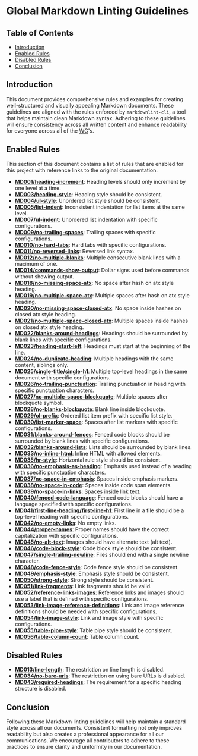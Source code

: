 # Global Markdown Linting Guidelines

## Table of Contents

- [Introduction](#introduction)
- [Enabled Rules](#enabled-rules)
- [Disabled Rules](#disabled-rules)
- [Conclusion](#conclusion)

## Introduction

This document provides comprehensive rules and examples for creating well-structured and visually appealing Markdown documents. These guidelines are aligned with the rules enforced by `markdownlint-cli`, a tool that helps maintain clean Markdown syntax. Adhering to these guidelines will ensure consistency across all written content and enhance readability for everyone across all of the [WG]'s.

## Enabled Rules

This section of this document contains a list of rules that are enabled for this project with reference links to the original documentation.

- **[MD001/heading-increment](https://github.com/DavidAnson/markdownlint/blob/main/doc/Rules.md#md001)**: Heading levels should only increment by one level at a time.
- **[MD003/heading-style](https://github.com/DavidAnson/markdownlint/blob/main/doc/Rules.md#md003)**: Heading style should be consistent.
- **[MD004/ul-style](https://github.com/DavidAnson/markdownlint/blob/main/doc/Rules.md#md004)**: Unordered list style should be consistent.
- **[MD005/list-indent](https://github.com/DavidAnson/markdownlint/blob/main/doc/Rules.md#md005)**: Inconsistent indentation for list items at the same level.
- **[MD007/ul-indent](https://github.com/DavidAnson/markdownlint/blob/main/doc/Rules.md#md007)**: Unordered list indentation with specific configurations.
- **[MD009/no-trailing-spaces](https://github.com/DavidAnson/markdownlint/blob/main/doc/Rules.md#md009)**: Trailing spaces with specific configurations.
- **[MD010/no-hard-tabs](https://github.com/DavidAnson/markdownlint/blob/main/doc/Rules.md#md010)**: Hard tabs with specific configurations.
- **[MD011/no-reversed-links](https://github.com/DavidAnson/markdownlint/blob/main/doc/Rules.md#md011)**: Reversed link syntax.
- **[MD012/no-multiple-blanks](https://github.com/DavidAnson/markdownlint/blob/main/doc/Rules.md#md012)**: Multiple consecutive blank lines with a maximum of one.
- **[MD014/commands-show-output](https://github.com/DavidAnson/markdownlint/blob/main/doc/Rules.md#md014)**: Dollar signs used before commands without showing output.
- **[MD018/no-missing-space-atx](https://github.com/DavidAnson/markdownlint/blob/main/doc/Rules.md#md018)**: No space after hash on atx style heading.
- **[MD019/no-multiple-space-atx](https://github.com/DavidAnson/markdownlint/blob/main/doc/Rules.md#md019)**: Multiple spaces after hash on atx style heading.
- **[MD020/no-missing-space-closed-atx](https://github.com/DavidAnson/markdownlint/blob/main/doc/Rules.md#md020)**: No space inside hashes on closed atx style heading.
- **[MD021/no-multiple-space-closed-atx](https://github.com/DavidAnson/markdownlint/blob/main/doc/Rules.md#md021)**: Multiple spaces inside hashes on closed atx style heading.
- **[MD022/blanks-around-headings](https://github.com/DavidAnson/markdownlint/blob/main/doc/Rules.md#md022)**: Headings should be surrounded by blank lines with specific configurations.
- **[MD023/heading-start-left](https://github.com/DavidAnson/markdownlint/blob/main/doc/Rules.md#md023)**: Headings must start at the beginning of the line.
- **[MD024/no-duplicate-heading](https://github.com/DavidAnson/markdownlint/blob/main/doc/Rules.md#md024)**: Multiple headings with the same content, siblings only.
- **[MD025/single-title/single-h1](https://github.com/DavidAnson/markdownlint/blob/main/doc/Rules.md#md025)**: Multiple top-level headings in the same document with specific configurations.
- **[MD026/no-trailing-punctuation](https://github.com/DavidAnson/markdownlint/blob/main/doc/Rules.md#md026)**: Trailing punctuation in heading with specific punctuation characters.
- **[MD027/no-multiple-space-blockquote](https://github.com/DavidAnson/markdownlint/blob/main/doc/Rules.md#md027)**: Multiple spaces after blockquote symbol.
- **[MD028/no-blanks-blockquote](https://github.com/DavidAnson/markdownlint/blob/main/doc/Rules.md#md028)**: Blank line inside blockquote.
- **[MD029/ol-prefix](https://github.com/DavidAnson/markdownlint/blob/main/doc/Rules.md#md029)**: Ordered list item prefix with specific list style.
- **[MD030/list-marker-space](https://github.com/DavidAnson/markdownlint/blob/main/doc/Rules.md#md030)**: Spaces after list markers with specific configurations.
- **[MD031/blanks-around-fences](https://github.com/DavidAnson/markdownlint/blob/main/doc/Rules.md#md031)**: Fenced code blocks should be surrounded by blank lines with specific configurations.
- **[MD032/blanks-around-lists](https://github.com/DavidAnson/markdownlint/blob/main/doc/Rules.md#md032)**: Lists should be surrounded by blank lines.
- **[MD033/no-inline-html](https://github.com/DavidAnson/markdownlint/blob/main/doc/Rules.md#md033)**: Inline HTML with allowed elements.
- **[MD035/hr-style](https://github.com/DavidAnson/markdownlint/blob/main/doc/Rules.md#md035)**: Horizontal rule style should be consistent.
- **[MD036/no-emphasis-as-heading](https://github.com/DavidAnson/markdownlint/blob/main/doc/Rules.md#md036)**: Emphasis used instead of a heading with specific punctuation characters.
- **[MD037/no-space-in-emphasis](https://github.com/DavidAnson/markdownlint/blob/main/doc/Rules.md#md037)**: Spaces inside emphasis markers.
- **[MD038/no-space-in-code](https://github.com/DavidAnson/markdownlint/blob/main/doc/Rules.md#md038)**: Spaces inside code span elements.
- **[MD039/no-space-in-links](https://github.com/DavidAnson/markdownlint/blob/main/doc/Rules.md#md039)**: Spaces inside link text.
- **[MD040/fenced-code-language](https://github.com/DavidAnson/markdownlint/blob/main/doc/Rules.md#md040)**: Fenced code blocks should have a language specified with specific configurations.
- **[MD041/first-line-heading/first-line-h1](https://github.com/DavidAnson/markdownlint/blob/main/doc/Rules.md#md041)**: First line in a file should be a top-level heading with specific configurations.
- **[MD042/no-empty-links](https://github.com/DavidAnson/markdownlint/blob/main/doc/Rules.md#md042)**: No empty links.
- **[MD044/proper-names](https://github.com/DavidAnson/markdownlint/blob/main/doc/Rules.md#md044)**: Proper names should have the correct capitalization with specific configurations.
- **[MD045/no-alt-text](https://github.com/DavidAnson/markdownlint/blob/main/doc/Rules.md#md045)**: Images should have alternate text (alt text).
- **[MD046/code-block-style](https://github.com/DavidAnson/markdownlint/blob/main/doc/Rules.md#md046)**: Code block style should be consistent.
- **[MD047/single-trailing-newline](https://github.com/DavidAnson/markdownlint/blob/main/doc/Rules.md#md047)**: Files should end with a single newline character.
- **[MD048/code-fence-style](https://github.com/DavidAnson/markdownlint/blob/main/doc/Rules.md#md048)**: Code fence style should be consistent.
- **[MD049/emphasis-style](https://github.com/DavidAnson/markdownlint/blob/main/doc/Rules.md#md049)**: Emphasis style should be consistent.
- **[MD050/strong-style](https://github.com/DavidAnson/markdownlint/blob/main/doc/Rules.md#md050)**: Strong style should be consistent.
- **[MD051/link-fragments](https://github.com/DavidAnson/markdownlint/blob/main/doc/Rules.md#md051)**: Link fragments should be valid.
- **[MD052/reference-links-images](https://github.com/DavidAnson/markdownlint/blob/main/doc/Rules.md#md052)**: Reference links and images should use a label that is defined with specific configurations.
- **[MD053/link-image-reference-definitions](https://github.com/DavidAnson/markdownlint/blob/main/doc/Rules.md#md053)**: Link and image reference definitions should be needed with specific configurations.
- **[MD054/link-image-style](https://github.com/DavidAnson/markdownlint/blob/main/doc/Rules.md#md054)**: Link and image style with specific configurations.
- **[MD055/table-pipe-style](https://github.com/DavidAnson/markdownlint/blob/main/doc/Rules.md#md055)**: Table pipe style should be consistent.
- **[MD056/table-column-count](https://github.com/DavidAnson/markdownlint/blob/main/doc/Rules.md#md056)**: Table column count.

## Disabled Rules

- **[MD013/line-length](https://github.com/DavidAnson/markdownlint/blob/main/doc/Rules.md#md013)**: The restriction on line length is disabled.
- **[MD034/no-bare-urls](https://github.com/DavidAnson/markdownlint/blob/main/doc/Rules.md#md034)**: The restriction on using bare URLs is disabled.
- **[MD043/required-headings](https://github.com/DavidAnson/markdownlint/blob/main/doc/Rules.md#md043)**: The requirement for a specific heading structure is disabled.

## Conclusion

Following these Markdown linting guidelines will help maintain a standard style across all our documents. Consistent formatting not only improves readability but also creates a professional appearance for all our communications. We encourage all contributors to adhere to these practices to ensure clarity and uniformity in our documentation.

[WG]: ../../../community-groups.md#working-groups
